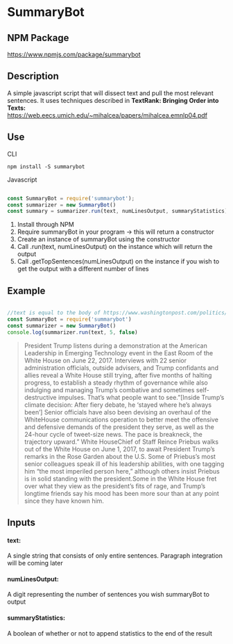 # SummaryBot
## NPM Package
https://www.npmjs.com/package/summarybot

## Description
A simple javascript script that will dissect text and pull the most relevant sentences. It uses techniques described in **TextRank: Bringing Order into Texts:** https://web.eecs.umich.edu/~mihalcea/papers/mihalcea.emnlp04.pdf

## Use
CLI
```
npm install -S summarybot
```

Javascript
```javascript

const SummaryBot = require('summarybot');
const summarizer = new SummaryBot()
const summary = summarizer.run(text, numLinesOutput, summaryStatistics)
```
1. Install through NPM
2. Require summaryBot in your program -> this will return a constructor
3. Create an instance of summaryBot using the constructor
4. Call .run(text, numLinesOutput) on the instance which will return the output
5. Call .getTopSentences(numLinesOutput) on the instance if you wish to get the output with a different number of lines

## Example
```javascript

//text is equal to the body of https://www.washingtonpost.com/politics/trump-is-struggling-to-stay-calm-on-russia-one-morning-call-at-a-time/2017/06/22/1da3385a-5762-11e7-b38e-35fd8e0c288f_story.html
const SummaryBot = require('summarybot')
const summarizer = new SummaryBot()
console.log(summarizer.run(text, 5, false)
```

> President Trump listens during a demonstration at the American Leadership in Emerging Technology event in the East Room of the White House on June 22, 2017. Interviews with 22 senior administration officials, outside advisers, and Trump confidants and allies reveal a White House still trying, after five months of halting progress, to establish a steady rhythm of governance while also indulging and managing Trump’s combative and sometimes self-destructive impulses. That’s what people want to see.”[Inside Trump’s climate decision: After fiery debate, he ‘stayed where he’s always been’] Senior officials have also been devising an overhaul of the WhiteHouse communications operation to better meet the offensive and defensive demands of the president they serve, as well as the 24-hour cycle of tweet-size news. The pace is breakneck, the trajectory upward.” White HouseChief of Staff Reince Priebus walks out of the White House on June 1, 2017, to await President Trump’s remarks in the Rose Garden about the U.S. Some of Priebus’s most senior colleagues speak ill of his leadership abilities, with one tagging him “the most imperiled person here,” although others insist Priebus is in solid standing with the president.Some in the White House fret over what they view as the president’s fits of rage, and Trump’s longtime friends say his mood has been more sour than at any point since they have known him.

## Inputs
#### text:
A single string that consists of only entire sentences. Paragraph integration will be coming later
#### numLinesOutput:
A digit representing the number of sentences you wish summaryBot to output
#### summaryStatistics:
A boolean of whether or not to append statistics to the end of the result
